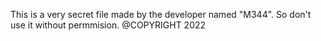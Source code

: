 This is a very secret file made by the developer named "M344".
So don't use it without permmision.
@COPYRIGHT 2022
